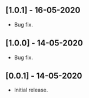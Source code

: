## [1.0.1] - 16-05-2020

* Bug fix.

## [1.0.0] - 14-05-2020

* Bug fix.

## [0.0.1] - 14-05-2020

* Initial release.
